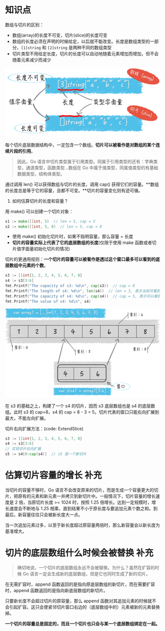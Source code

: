 # 知识点 
 
数组与切片的区别：
- 数组(array)的长度不可变，切片(slice)的长度可变
- 数组的长度必须在声明的时候给定，以后就不能改变。长度是数组类型的一部分，`[1]string` 和 `[2]string` 是两种不同的数组类型
- 切片类型不用给定长度，切片的长度可以自动地随着元素增加而增加，但不会随着元素减少而减少

![array_vs_slice](/007/png/edb5acaf595673e083cdcf1ea7bb966c.png)

每个切片底层数据结构中，一定包含一个数组。**切片可以被看作是对数组的某个连续片段的引用**。
>因此，Go 语言中切片类型属于引用类型。同属于引用类型的还有：字典类型，通道类型，函数类型...数组在 Go 中属于值类型，同属值类型的有基础数据类型，结构体类型。

通过调用 len() 可以获得数组与切片的长度，调用 cap() 获得它们的容量。**数组的长度总是等于它的容量，且都不可变。**切片的容量变化则有迹可循。


1. 如何估算切片的长度和容量？

用 make() 可以创建一个切片对象：
```go
s1 := make([]int, 5)  // len = 5, cap = 5
s2 := make([]int, 5, 8)  // len = 5, cap = 8
```
- 使用 make() 初始化切片时，如果不指明容量，那么容量 = 长度
- **切片的容量实际上代表了它的底层数组的长度**(仅限于使用 make 函数或者切片值字面量初始化切片的情况)

切片的更通用规则：**一个切片的容量可以被看作是透过这个窗口最多可以看到的底层数组中元素的个数**。
```go
s3 := []int{1, 2, 3, 4, 5, 6, 7, 8}
s4 := s3[3:6]
fmt.Printf("The capacity of s3: %d\n", cap(s3))  // cap = 8
fmt.Printf("The length of s4: %d\n", len(s4))  // len = 3, 表示当前可看到个数
fmt.Printf("The capacity of s4: %d\n", cap(s4))  // cap = 5, 表示可以看到的最大个数
fmt.Printf("The value of s4: %d\n", s4)
```
![](/007/png/96e2c7129793ee5e73a574ef8f3ad755.png)

在 s3 的基础之上，构建了一个 s4 的切片，因而 s3 底层数组也是 s4 的底层数组。此时 s3 的 cap=8，s4 的 cap = 8 - 3 = 5。切片代表的窗口只能右向扩展到最大，不能左向扩展。

切片右向扩展方法：(code: ExtendSlice)
```go
s3 := []int{1, 2, 3, 4, 5, 6, 7, 8}
s4 := s3[3:6]
// 实现切片右向扩展
s5 := s4[0:cap(s4)]  // s5 是一个新切片
```

# 估算切片容量的增长 补充
当切片的容量不够时，Go 语言不会改变原来的切片，而是生成一个容量更大的切片，把原有的元素和新元素一并拷贝到新切片中。一般情况下，切片容量的增长速度是 2 倍，当原切片长度 >= 1024 时，按照 1.25 倍增长。达到一定规模时，增长速度会不断地与 1.25 相乘，直到结果不小于原长度与要追加元素个数之和。到最后，新容量往往只会被新长度大一点。

当一次追加元素过多，以至于新长度超过原容量两倍时，那么新容量会以新长度为基准增大。

# 切片的底层数组什么时候会被替换 补充
>确切地说，一个切片的底层数组永远不会被替换。为什么？虽然在扩容的时候 Go 语言一定会生成新的底层数组，但是它也同时生成了新的切片。

在无需扩容时，append 函数返回的是指向原底层数组的新切片，而在需要扩容时，append 函数返回的是指向新底层数组的新切片。

只要新长度不会超过切片的原容量，那么 append 函数对其追加元素的时候就不会引起扩容。这只会使紧邻切片窗口右边的（底层数组中的）元素被新的元素替换掉。

**一个切片的容量总是固定的，而且一个切片也只会与某一个底层数组绑定在一起。**